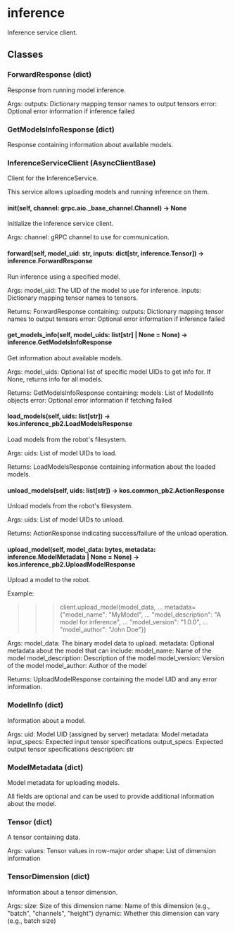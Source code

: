 # inference

Inference service client.

## Classes

### ForwardResponse (dict)

Response from running model inference.

Args:
    outputs: Dictionary mapping tensor names to output tensors
    error: Optional error information if inference failed

### GetModelsInfoResponse (dict)

Response containing information about available models.

### InferenceServiceClient (AsyncClientBase)

Client for the InferenceService.

This service allows uploading models and running inference on them.

#### __init__(self, channel: grpc.aio._base_channel.Channel) -> None

Initialize the inference service client.

Args:
    channel: gRPC channel to use for communication.

#### forward(self, model_uid: str, inputs: dict[str, inference.Tensor]) -> inference.ForwardResponse

Run inference using a specified model.

Args:
    model_uid: The UID of the model to use for inference.
    inputs: Dictionary mapping tensor names to tensors.

Returns:
    ForwardResponse containing:
        outputs: Dictionary mapping tensor names to output tensors
        error: Optional error information if inference failed

#### get_models_info(self, model_uids: list[str] | None = None) -> inference.GetModelsInfoResponse

Get information about available models.

Args:
    model_uids: Optional list of specific model UIDs to get info for.
               If None, returns info for all models.

Returns:
    GetModelsInfoResponse containing:
        models: List of ModelInfo objects
        error: Optional error information if fetching failed

#### load_models(self, uids: list[str]) -> kos.inference_pb2.LoadModelsResponse

Load models from the robot's filesystem.

Args:
    uids: List of model UIDs to load.

Returns:
    LoadModelsResponse containing information about the loaded models.

#### unload_models(self, uids: list[str]) -> kos.common_pb2.ActionResponse

Unload models from the robot's filesystem.

Args:
    uids: List of model UIDs to unload.

Returns:
    ActionResponse indicating success/failure of the unload operation.

#### upload_model(self, model_data: bytes, metadata: inference.ModelMetadata | None = None) -> kos.inference_pb2.UploadModelResponse

Upload a model to the robot.

Example:
>>> client.upload_model(model_data,
... metadata={"model_name": "MyModel",
... "model_description": "A model for inference",
... "model_version": "1.0.0",
... "model_author": "John Doe"})

Args:
    model_data: The binary model data to upload.
    metadata: Optional metadata about the model that can include:
             model_name: Name of the model
             model_description: Description of the model
             model_version: Version of the model
             model_author: Author of the model

Returns:
    UploadModelResponse containing the model UID and any error information.

### ModelInfo (dict)

Information about a model.

Args:
    uid: Model UID (assigned by server)
    metadata: Model metadata
    input_specs: Expected input tensor specifications
    output_specs: Expected output tensor specifications
    description: str

### ModelMetadata (dict)

Model metadata for uploading models.

All fields are optional and can be used to provide additional information about the model.

### Tensor (dict)

A tensor containing data.

Args:
    values: Tensor values in row-major order
    shape: List of dimension information

### TensorDimension (dict)

Information about a tensor dimension.

Args:
    size: Size of this dimension
    name: Name of this dimension (e.g., "batch", "channels", "height")
    dynamic: Whether this dimension can vary (e.g., batch size)
